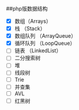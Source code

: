 ##php版数据结构

- [x] 数组（Arrays）
- [x] 栈 （Stack）
- [x] 数组队列 （ArrayQueue）
- [x] 循环队列 （LoopQueue）
- [ ] 链表 （LinkedList）
- [ ] 二分搜索树
- [ ] 堆
- [ ] 线段树
- [ ] Trie
- [ ] 并查集
- [ ] AVL
- [ ] 红黑树
